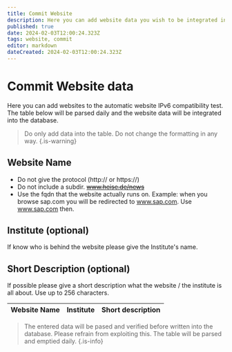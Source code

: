 ```yaml
---
title: Commit Website
description: Here you can add website data you wish to be integrated into the automatic website test
published: true
date: 2024-02-03T12:00:24.323Z
tags: website, commit
editor: markdown
dateCreated: 2024-02-03T12:00:24.323Z
---
```


# Commit Website data

Here you can add websites to the automatic website IPv6 compatibility test. The table below will be parsed daily and the website data will be integrated into the database.

> Do only add data into the table. Do not change the formatting in any way.
{.is-warning}

## Website Name
- Do not give the protocol (http:// or https://) 
- Do not include a subdir.  <strike>www.heise.de/news</strike>
- Use the fqdn that the website actually runs on. Example: when you browse sap.com you will be redirected to www.sap.com. Use www.sap.com then.
## Institute (optional)
If know who is behind the website please give the Institute's name.
## Short Description (optional)
If possible please give a short description what the website / the institute is all about. Use up to 256 characters.


| Website Name | Institute | Short description |
| - | - | - |


> The entered data will be pased and verified before written into the database. Please refrain from exploiting this. The table will be parsed and emptied daily.
{.is-info}
